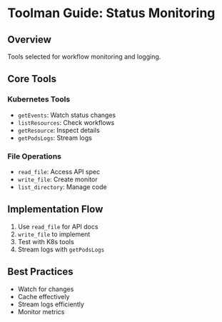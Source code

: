 # Toolman Guide: Status Monitoring

## Overview
Tools selected for workflow monitoring and logging.

## Core Tools

### Kubernetes Tools
- `getEvents`: Watch status changes
- `listResources`: Check workflows
- `getResource`: Inspect details
- `getPodsLogs`: Stream logs

### File Operations
- `read_file`: Access API spec
- `write_file`: Create monitor
- `list_directory`: Manage code

## Implementation Flow
1. Use `read_file` for API docs
2. `write_file` to implement
3. Test with K8s tools
4. Stream logs with `getPodsLogs`

## Best Practices
- Watch for changes
- Cache effectively
- Stream logs efficiently
- Monitor metrics